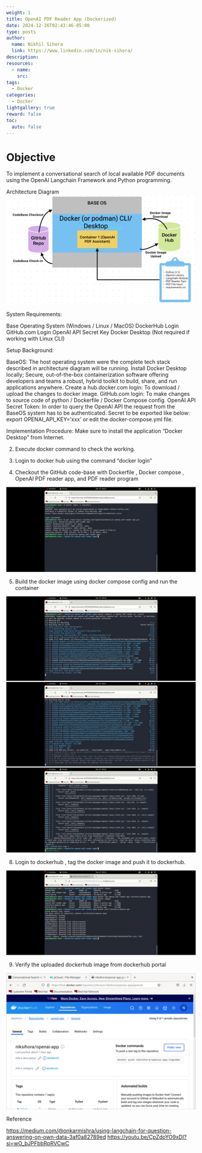 ```yaml
---
weight: 1
title: OpenAI PDF Reader App (Dockerized)
date: 2024-12-26T02:43:46-05:00
type: posts
author:
  name: Nikhil Sihora
  link: https://www.linkedin.com/in/nik-sihora/
description:
resources:
  - name: 
    src: 
tags:
  - Docker
categories:
  - Docker
lightgallery: true
reward: false
toc:
  auto: false
---
```


# Objective

To implement a conversational search of local available PDF documents using the OpenAI Langchain Framework and Python programming.

Architecture Diagram
![arch-diag](arch-diag.png)

System Requirements:

Base Operating System (Windows / Linux / MacOS)
DockerHub Login
GitHub.com Login
OpenAI API Secret Key
Docker Desktop (Not required if working with Linux CLI)

Setup Background:

BaseOS:
The host operating system were the complete tech stack described in architecture diagram will be running.
Install Docker Desktop locally;
Secure, out-of-the-box containerization software offering developers and teams a robust, hybrid toolkit to build, share, and run applications anywhere.
Create a hub.docker.com login:
To download / upload the changes to docker image.
GitHub.com login:
To make changes to source code of python / Dockerfile / Docker Compose config.
OpenAI API Secret Token:
In order to query the OpenAI API the request from the BaseOS system has to be authenticated. Secret to be exported like below: export OPENAI_API_KEY=’xxx’ or edit the docker-compose.yml file.

Implementation Procedure:
Make sure to install the application “Docker Desktop” from Internet.

2. Execute docker command to check the working.

3. Login to docker hub using the command “docker login”

4. Checkout the GitHub code-base with Dockerfile , Docker compose , OpenAI PDF reader app, and PDF reader program

![docker-login](docker-login.jpg)

5. Build the docker image using docker compose config and run the container

![docker-compose](docker-compose.jpg)
![docker-compose](docker-compose1.jpg)
![docker-compose](docker-compose2.jpg)

8. Login to dockerhub , tag the docker image and push it to dockerhub.

![docker-tag,push](docker-tag,push.jpg)

9. Verify the uploaded dockerhub image from dockerhub portal

![docker-hub](docker-hub.png)
    
Reference

https://medium.com/@onkarmishra/using-langchain-for-question-answering-on-own-data-3af0a82789ed
https://youtu.be/CpZdoYO9xDI?si=wO_bJPFbbRpRVCwC